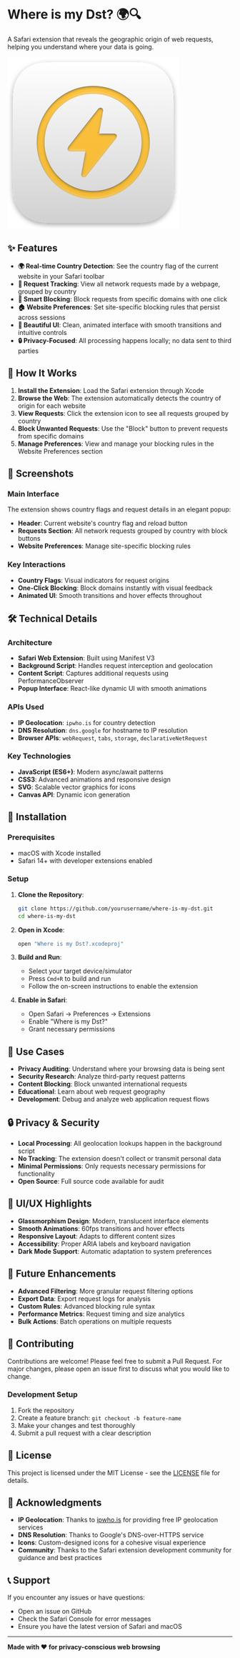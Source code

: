 # Where is my Dst? 🌍🔍

A Safari extension that reveals the geographic origin of web requests, helping you understand where your data is going.

![Extension Icon](Shared%20(App)/Resources/Icon.png)

## ✨ Features

- **🌍 Real-time Country Detection**: See the country flag of the current website in your Safari toolbar
- **📡 Request Tracking**: View all network requests made by a webpage, grouped by country
- **🚫 Smart Blocking**: Block requests from specific domains with one click
- **🏠 Website Preferences**: Set site-specific blocking rules that persist across sessions
- **🎨 Beautiful UI**: Clean, animated interface with smooth transitions and intuitive controls
- **🔒 Privacy-Focused**: All processing happens locally; no data sent to third parties

## 🚀 How It Works

1. **Install the Extension**: Load the Safari extension through Xcode
2. **Browse the Web**: The extension automatically detects the country of origin for each website
3. **View Requests**: Click the extension icon to see all requests grouped by country
4. **Block Unwanted Requests**: Use the "Block" button to prevent requests from specific domains
5. **Manage Preferences**: View and manage your blocking rules in the Website Preferences section

## 📱 Screenshots

### Main Interface
The extension shows country flags and request details in an elegant popup:

- **Header**: Current website's country flag and reload button
- **Requests Section**: All network requests grouped by country with block buttons
- **Website Preferences**: Manage site-specific blocking rules

### Key Interactions
- **Country Flags**: Visual indicators for request origins
- **One-Click Blocking**: Block domains instantly with visual feedback
- **Animated UI**: Smooth transitions and hover effects throughout

## 🛠 Technical Details

### Architecture
- **Safari Web Extension**: Built using Manifest V3
- **Background Script**: Handles request interception and geolocation
- **Content Script**: Captures additional requests using PerformanceObserver
- **Popup Interface**: React-like dynamic UI with smooth animations

### APIs Used
- **IP Geolocation**: `ipwho.is` for country detection
- **DNS Resolution**: `dns.google` for hostname to IP resolution
- **Browser APIs**: `webRequest`, `tabs`, `storage`, `declarativeNetRequest`

### Key Technologies
- **JavaScript (ES6+)**: Modern async/await patterns
- **CSS3**: Advanced animations and responsive design
- **SVG**: Scalable vector graphics for icons
- **Canvas API**: Dynamic icon generation

## 🔧 Installation

### Prerequisites
- macOS with Xcode installed
- Safari 14+ with developer extensions enabled

### Setup
1. **Clone the Repository**:
   ```bash
   git clone https://github.com/yourusername/where-is-my-dst.git
   cd where-is-my-dst
   ```

2. **Open in Xcode**:
   ```bash
   open "Where is my Dst?.xcodeproj"
   ```

3. **Build and Run**:
   - Select your target device/simulator
   - Press `Cmd+R` to build and run
   - Follow the on-screen instructions to enable the extension

4. **Enable in Safari**:
   - Open Safari → Preferences → Extensions
   - Enable "Where is my Dst?"
   - Grant necessary permissions

## 🎯 Use Cases

- **Privacy Auditing**: Understand where your browsing data is being sent
- **Security Research**: Analyze third-party request patterns
- **Content Blocking**: Block unwanted international requests
- **Educational**: Learn about web request geography
- **Development**: Debug and analyze web application request flows

## 🔒 Privacy & Security

- **Local Processing**: All geolocation lookups happen in the background script
- **No Tracking**: The extension doesn't collect or transmit personal data
- **Minimal Permissions**: Only requests necessary permissions for functionality
- **Open Source**: Full source code available for audit

## 🎨 UI/UX Highlights

- **Glassmorphism Design**: Modern, translucent interface elements
- **Smooth Animations**: 60fps transitions and hover effects
- **Responsive Layout**: Adapts to different content sizes
- **Accessibility**: Proper ARIA labels and keyboard navigation
- **Dark Mode Support**: Automatic adaptation to system preferences

## 🚀 Future Enhancements

- **Advanced Filtering**: More granular request filtering options
- **Export Data**: Export request logs for analysis
- **Custom Rules**: Advanced blocking rule syntax
- **Performance Metrics**: Request timing and size analytics
- **Bulk Actions**: Batch operations on multiple requests

## 🤝 Contributing

Contributions are welcome! Please feel free to submit a Pull Request. For major changes, please open an issue first to discuss what you would like to change.

### Development Setup
1. Fork the repository
2. Create a feature branch: `git checkout -b feature-name`
3. Make your changes and test thoroughly
4. Submit a pull request with a clear description

## 📄 License

This project is licensed under the MIT License - see the [LICENSE](LICENSE) file for details.

## 🙏 Acknowledgments

- **IP Geolocation**: Thanks to [ipwho.is](https://ipwho.is) for providing free IP geolocation services
- **DNS Resolution**: Thanks to Google's DNS-over-HTTPS service
- **Icons**: Custom-designed icons for a cohesive visual experience
- **Community**: Thanks to the Safari extension development community for guidance and best practices

## 📞 Support

If you encounter any issues or have questions:
- Open an issue on GitHub
- Check the Safari Console for error messages
- Ensure you have the latest version of Safari and macOS

---

**Made with ❤️ for privacy-conscious web browsing**
